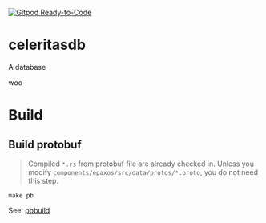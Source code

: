 [![Gitpod Ready-to-Code](https://img.shields.io/badge/Gitpod-Ready--to--Code-blue?logo=gitpod)](https://gitpod.io/#https://github.com/openacid/celeritasdb)

# celeritasdb

A database

woo

# Build

## Build protobuf

> Compiled `*.rs` from protobuf file are already checked in.
> Unless you modify `components/epaxos/src/data/protos/*.proto`,
> you do not need this step.

```
make pb
```

See: [pbbuild](pbbuild)
